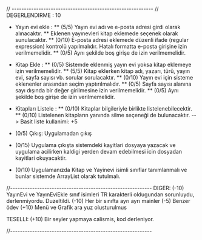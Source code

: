 // ----------------------------------------------------------
// DEGERLENDIRME : 10

* Yayın evi ekle : 
** (5/5) Yayın evi adı ve e-posta adresi girdi olarak alınacaktır. 
** Eklenen yayınevleri kitap eklemede seçenek olarak sunulacaktır. 
** (0/10) E-posta adresi eklemede düzenli ifade (regular expression) kontrolü yapılmalıdır. Hatalı formatta e-posta girişine izin verilmemelidir. 
** (0/5) Aynı şekilde boş girişe de izin verilmemelidir.

* Kitap Ekle : 
** (0/5) Sistemde eklenmiş yayın evi yoksa kitap eklemeye izin verilmemelidir. 
** (5/5) Kitap eklerken kitap adı, yazarı, türü, yayın evi, sayfa sayısı vb. sorular sorulacaktır. 
** (0/10) Yayın evi için sisteme eklenenler arasından seçim yaptırılmalıdır. 
** (0/5) Sayfa sayısı alanına sayı dışında bir değer girilmesine izin verilmemelidir. 
** (0/5) Aynı şekilde boş girişe de izin verilmemelidir.

* Kitapları Listele : 
** (0/10) Kitaplar bilgileriyle birlikte listelenebilecektir. 
** (0/10) Listelenen kitapların yanında silme seçeneği de bulunacaktır.
--> Basit liste kullanimi: +5

* (0/5) Çıkış: Uygulamadan çıkış

* (0/15) Uygulama çıkışta sistemdeki kayitlari dosyaya yazacak ve uygulama acilirken kaldigi yerden devam edebilmesi icin dosyadan kayitlari okuyacaktir.

* (0/10) Uygulamanızda Kitap ve Yayinevi isimli sınıflar tanımlanmalı ve bunlar sistemde ArrayList olarak tutulmalı.

//----------------------------------------------------------
DIGER:
(-10) YayınEvi ve YayınEviEkle sınıf isimleri TR karakterli oldugundan sorunluydu, derlenmiyordu. Duzeltildi. 
(-10) Her bir sınıfta ayrı ayrı mainler 
(-5) Benzer ödev
(+10) Menü ve Grafik ara yuz  olusturulmus

TESELLI:
(+10) Bir seyler yapmaya calismis, kod derleniyor.

//----------------------------------------------------------